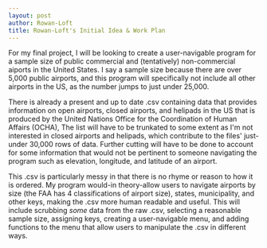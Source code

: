 ```yaml
---
layout: post
author: Rowan-Loft
title: Rowan-Loft's Initial Idea & Work Plan
---
```


For my final project, I will be looking to create a user-navigable program for a sample size of public commercial and (tentatively) non-commercial aiports in the United States. I say a sample size because there are over 5,000 public airports, and this program will specifically not include all other airports in the US, as the number jumps to just under 25,000.

There is already a present and up to date .csv containing data that provides information on open airports, closed airports, and helipads in the US that is produced by the United Nations Office for the Coordination of Human Affairs (OCHA), The list will have to be trunkated to some extent as I'm not interested in closed airports and helipads, which contribute to the files' just-under 30,000 rows of data. Further cutting will have to be done to account for some information that would not be pertinent to someone navigating the program such as elevation, longitude, and latitude of an airport. 

This .csv is particularly messy in that there is no rhyme or reason to how it is ordered. My program would-in theory-allow users to navigate airports by size (the FAA has 4 classifications of airport size), states, municipality, and other keys, making the .csv more human readable and useful. This will include scrubbing *some* data from the raw .csv, selecting a reasonable sample size, assigning keys, creating a user-navigable menu, and adding functions to the menu that allow users to manipulate the .csv in different ways. 
